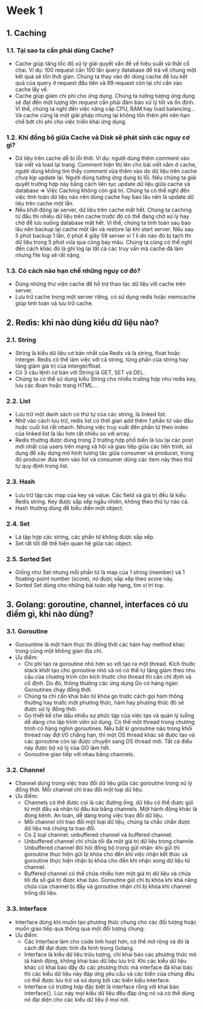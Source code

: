 Week 1
============================

## 1. Caching
### 1.1. Tại sao ta cần phải dùng Cache?

- Cache giúp tăng tốc độ xử lý giải quyết vấn đề về hiệu suất và thắt cổ chai. Ví dụ: 100 request cần 100 lần query database để trả về chung một kết quả sẽ tốn thời gian. Chúng ta thay vào đó dùng cache để lưu kết quả của query ở request đầu tiên và 99 request còn lại chỉ cần vào cache lấy về.
- Cache giúp giảm chi phí cho ứng dụng. Chúng ta tưởng tượng ứng dụng sẽ đạt đến một lượng lớn request cần phải đảm bảo xử lý tốt và ổn định. Vì thế, chúng ta nghĩ đến việc nâng cấp CPU, RAM hay load balancing... Và cache cũng là một giải pháp nhưng lại không tốn thêm phí nên hạn chế bớt chi phí cho việc triển khai ứng dụng.

### 1.2.  Khi đồng bộ giữa Cache và Disk sẽ phát sinh các nguy cơ gì?

- Dữ liệu trên cache dễ bị lỗi thời. Ví dụ: người dùng thêm comment vào bài viết và load lại trang. Comment hiện thị lên cho bài viết nằm ở cache, người dùng không tìm thấy comment vừa thêm vào do dữ liệu trên cache chưa kịp update lại. Người dùng tưởng ứng dụng bị lỗi. Nếu chúng ta giải quyết trường hợp này bằng cách liên tục update dữ liệu giữa cache và database => Việc Caching không còn giá trị. Chúng ta có thể nghĩ đến việc tính toán dữ liệu nào nên dùng cache hay bao lâu nên là update dữ liệu trên cache một lần.
- Nếu khởi động lại server, dữ liệu trên cache mất hết. Chúng ta caching từ đầu thì nhiều dữ liệu trên cache trước đó có thể đang chờ xử lý hay chờ để lưu xuống database mất hết. Vì thế, chúng ta tính toán sau bao lâu nên backup lại cache một lần và restore lại khi start server. Nếu sau 5 phút backup 1 lần, ở phút 4 giây 59 server vì 1 lí do nào đó bị tạch thì dữ liệu trong 5 phút vừa qua cũng bay màu. Chúng ta cũng có thể nghĩ đến cách khác đó là ghi log lại tất cả các truy vấn mà cache đã làm nhưng file log sẽ rất nặng.

### 1.3. Có cách nào hạn chế những nguy cơ đó?

- Dùng những thư viện cache để hỗ trợ thao tác dữ liệu với cache trên server.
- Lưu trữ cache trong một server riêng, có sử dụng redis hoặc memcache giúp tính toán và lưu trữ cache.

## 2. Redis: khi nào dùng kiểu dữ liệu nào?

### 2.1. String

- String là kiểu dữ liệu cơ bản nhất của Redis và là string, float hoặc interger. Redis có thể làm việc với cả string, từng phần của string hay tăng giảm giá trị của interger/float.
- Có 3 câu lệnh cơ bản với String là GET, SET và DEL.
- Chúng ta có thể sử dụng kiểu String cho nhiều trường hợp như redis key, lưu các đoạn hoặc trang HTML...

### 2.2. List

- Lưu trữ một danh sách có thứ tự của các string, là linked list.
- Nhờ vào cách lưu trữ, redis list có  thời gian add thêm 1 phần tử vào đầu hoặc cuối list rất nhanh. Nhưng việc truy xuất đến phần tử theo index của linked list là lâu hơn rất nhiều so với array.
- Redis thường được dùng trong 2 trường hợp phổ biến là lưu lại các post mới nhất của users trên mạng xã hội và giao tiếp giữa các tiến trình, sử dụng để xây dựng mô hình tương tác giữa consumer và producer, trong đó producer đưa item vào list và consumer dùng các item này theo thứ tự quy định trong list.

### 2.3. Hash

- Lưu trữ tập các map của key và value. Các field và giá trị đều là kiểu Redis string. Key được sắp xếp ngẫu nhiên, không theo thứ tự nào cả.
- Hash thường dùng để biểu diễn một object.

### 2.4. Set

- Là tập hợp các string, các phần tử không được sắp xếp.
- Set rất tốt để thể hiện quan hệ giữa các object.

### 2.5. Sorted Set

- Giống như Set nhưng mỗi phần tử là map của 1 string (member) và 1 floating-point number (score), nó được sắp xếp theo score này.
- Sorted Set dùng cho những bài toán xếp hạng, tìm vị trí top.

## 3. Golang: goroutine, channel, interfaces có ưu điểm gì, khi nào dùng?

### 3.1. Goroutine

- Gorountine là một hàm thực thi đồng thời các hàm hay method khác trong cùng một không gian địa chỉ.
- Ưu điểm:
    - Chi phí tạo ra goroutine nhỏ hơn so với tạo ra một thread. Kích thước stack khởi tạo cho goroutine nhỏ và nó có thể tự tăng giảm theo nhu cầu của chương trình còn kích thước cho thread thì cần chỉ định và cố định. Do đó, thông thường các ứng dụng Go có hàng ngàn Goroutines chạy đồng thời.
    - Chúng ta chỉ cần khai báo từ khóa go trước cách gọi hàm thông thường hay trước một phương thức, hàm hay phương thức đó sẽ được xử lý đồng thời.
    - Go thiết kế che dấu nhiều sự phức tạp của việc tạo và quản lý luồng dễ dàng cho lập trình viên sử dụng. Có thể một thread trong chương trình có hàng nghìn goroutines. Nếu bất kì goroutine nào trong khối thread này đợi I/0 chẳng hạn, thì một OS thread khác sẽ được tạo và các goroutine còn lại được chuyển sang OS thread mới. Tất cả điều này được bộ xử lý của GO làm hết.
    - Goroutine giao tiếp với nhau bằng channels.

### 3.2. Channel

- Channel dùng trong việc trao đổi dữ liệu giữa các goroutine trong xử lý đồng thời. Mỗi channel chỉ trao đổi một loại dữ liệu.
- Ưu điểm:
    + Channels có thể được coi là các đường ống, dữ liệu có thể được gửi từ một đầu và nhận từ đầu kia bằng channels. Một hành động khác là đóng kênh. An toàn, dễ dàng trong việc trao đổi dữ liệu.
    + Mỗi channel chỉ trao đổi một loại dữ liệu, chúng ta chắc chắn được dữ liệu mà chúng ta trao đổi.
    + Có 2 loại channel: unbuffered channel và buffered channel.
    + Unbuffered channel chỉ chứa tối đa một giá trị dữ liệu trong channle. Unbuffered channel đòi hỏi đồng bộ trong gửi nhận: khi gửi thì goroutine thực hiện gửi bị khóa cho đến khi việc nhận kết thúc và goroutine thực hiện nhận bị khóa cho đến khi nhận xong dữ liệu từ channel.
    + Buffered channel có thể chứa nhiều hơn một giá trị dữ liệu và chứa tối đa số giá trị được khai báo. Goroutine gửi chỉ bị khóa khi khả năng chứa của channel bị đầy và goroutine nhận chỉ bị khóa khi channel trống dữ liệu.
    
### 3.3. Interface

- Interface dùng khi muốn tạo phương thức chung cho các đối tượng hoặc muốn giao tiếp qua thông qua một đối tượng chung.
- Ưu điểm:
    + Các Interface làm cho code linh hoạt hơn, có thể mở rộng và đó là cách để đạt được tính đa hình trong Golang.
    + Interface là kiểu dữ liệu trừu tượng, chỉ khai báo các phương thức mô tả hành động, không khai báo dữ liệu lưu trữ. Khi các kiểu dữ liệu khác có khai báo đầy đủ các phương thức mà interface đã khai báo thì các kiểu dữ liệu này đáp ứng yêu cầu và các biến của chúng đều có thể được lưu trữ và sử dụng bởi các biến kiểu interface.
    + Interface có trường hợp đặc biệt là interface rỗng với khai báo interface{}. Lúc này mọi kiểu dữ liệu đều đáp ứng nó và có thể dùng nó đại diện cho các kiểu dữ liệu ở mọi nơi.